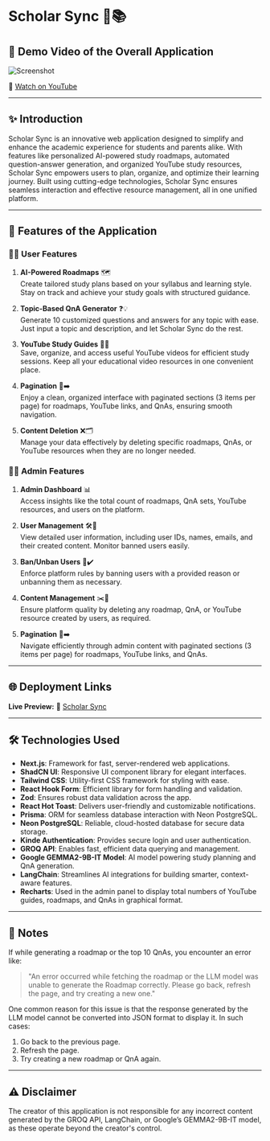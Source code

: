 # Scholar Sync 🚀📚  

## 🎥 **Demo Video of the Overall Application**  

![Screenshot](https://github.com/user-attachments/assets/a10cb021-71a4-4ae1-bdeb-bf7c40afde16)  

🔗 [Watch on YouTube](https://www.youtube.com/watch?v=543kulhJG8w)  

---

## ✨ **Introduction**  
Scholar Sync is an innovative web application designed to simplify and enhance the academic experience for students and parents alike. With features like personalized AI-powered study roadmaps, automated question-answer generation, and organized YouTube study resources, Scholar Sync empowers users to plan, organize, and optimize their learning journey. Built using cutting-edge technologies, Scholar Sync ensures seamless interaction and effective resource management, all in one unified platform.  

---

## 🌟 **Features of the Application**  

### 👩‍🎓 **User Features**  

1. **AI-Powered Roadmaps** 🗺️  
   Create tailored study plans based on your syllabus and learning style. Stay on track and achieve your study goals with structured guidance.  

2. **Topic-Based QnA Generator** ❓💡  
   Generate 10 customized questions and answers for any topic with ease. Just input a topic and description, and let Scholar Sync do the rest.  

3. **YouTube Study Guides** 🎥📖  
   Save, organize, and access useful YouTube videos for efficient study sessions. Keep all your educational video resources in one convenient place.  

4. **Pagination** 📄➡️  
   Enjoy a clean, organized interface with paginated sections (3 items per page) for roadmaps, YouTube links, and QnAs, ensuring smooth navigation.  

5. **Content Deletion** ❌🗂️  
   Manage your data effectively by deleting specific roadmaps, QnAs, or YouTube resources when they are no longer needed.  

### 👨‍💻 **Admin Features**  

1. **Admin Dashboard** 📊  
   Access insights like the total count of roadmaps, QnA sets, YouTube resources, and users on the platform.  

2. **User Management** 🛠️👥  
   View detailed user information, including user IDs, names, emails, and their created content. Monitor banned users easily.  

3. **Ban/Unban Users** 🚫✔️  
   Enforce platform rules by banning users with a provided reason or unbanning them as necessary.  

4. **Content Management** ✂️📑  
   Ensure platform quality by deleting any roadmap, QnA, or YouTube resource created by users, as required.  

5. **Pagination** 📄➡️  
   Navigate efficiently through admin content with paginated sections (3 items per page) for roadmaps, YouTube links, and QnAs.  

---

## 🌐 **Deployment Links**  

**Live Preview:** 🔗 [Scholar Sync](https://scholarsync-som.vercel.app/)  

---

## 🛠️ **Technologies Used**  

- **Next.js**: Framework for fast, server-rendered web applications.  
- **ShadCN UI**: Responsive UI component library for elegant interfaces.  
- **Tailwind CSS**: Utility-first CSS framework for styling with ease.  
- **React Hook Form**: Efficient library for form handling and validation.  
- **Zod**: Ensures robust data validation across the app.  
- **React Hot Toast**: Delivers user-friendly and customizable notifications.  
- **Prisma**: ORM for seamless database interaction with Neon PostgreSQL.  
- **Neon PostgreSQL**: Reliable, cloud-hosted database for secure data storage.  
- **Kinde Authentication**: Provides secure login and user authentication.  
- **GROQ API**: Enables fast, efficient data querying and management.  
- **Google GEMMA2-9B-IT Model**: AI model powering study planning and QnA generation.  
- **LangChain**: Streamlines AI integrations for building smarter, context-aware features.  
- **Recharts**: Used in the admin panel to display total numbers of YouTube guides, roadmaps, and QnAs in graphical format.  

---

## 📝 **Notes**  

If while generating a roadmap or the top 10 QnAs, you encounter an error like:  

> "An error occurred while fetching the roadmap or the LLM model was unable to generate the Roadmap correctly. Please go back, refresh the page, and try creating a new one."  

One common reason for this issue is that the response generated by the LLM model cannot be converted into JSON format to display it. In such cases:  

1. Go back to the previous page.  
2. Refresh the page.  
3. Try creating a new roadmap or QnA again.

---

## ⚠️ **Disclaimer**  
The creator of this application is not responsible for any incorrect content generated by the GROQ API, LangChain, or Google’s GEMMA2-9B-IT model, as these operate beyond the creator's control.  
